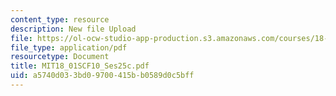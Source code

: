 ```yaml
---
content_type: resource
description: New file Upload
file: https://ol-ocw-studio-app-production.s3.amazonaws.com/courses/18-01sc-single-variable-calculus-fall-2010/a5740d033bd09700415bb0589d0c5bff_MIT18_01SCF10_Ses25c.pdf
file_type: application/pdf
resourcetype: Document
title: MIT18_01SCF10_Ses25c.pdf
uid: a5740d03-3bd0-9700-415b-b0589d0c5bff
---
```

